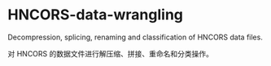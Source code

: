 # HNCORS-data-wrangling
Decompression, splicing, renaming and classification of HNCORS data files.

对 HNCORS 的数据文件进行解压缩、拼接、重命名和分类操作。
